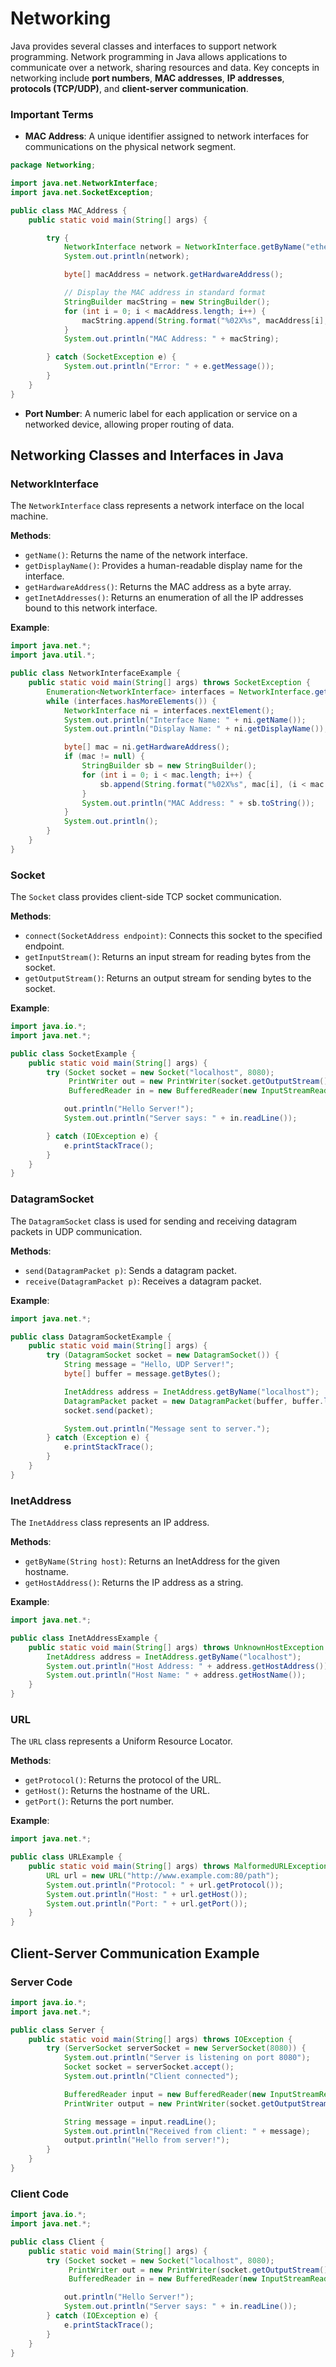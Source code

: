 
# Networking
Java provides several classes and interfaces to support network programming. Network programming in Java allows applications to communicate over a network, sharing resources and data. Key concepts in networking include **port numbers**, **MAC addresses**, **IP addresses**, **protocols (TCP/UDP)**, and **client-server communication**.

### Important Terms
- **MAC Address**: A unique identifier assigned to network interfaces for communications on the physical network segment.
```java
package Networking;

import java.net.NetworkInterface;
import java.net.SocketException;

public class MAC_Address {
    public static void main(String[] args) {

        try {
            NetworkInterface network = NetworkInterface.getByName("ethernet_1"); // network interface name
            System.out.println(network);

            byte[] macAddress = network.getHardwareAddress();

            // Display the MAC address in standard format
            StringBuilder macString = new StringBuilder();
            for (int i = 0; i < macAddress.length; i++) {
                macString.append(String.format("%02X%s", macAddress[i], (i < macAddress.length - 1) ? "-" : ""));
            }
            System.out.println("MAC Address: " + macString);

        } catch (SocketException e) {
            System.out.println("Error: " + e.getMessage());
        }
    }
}

```
- **Port Number**: A numeric label for each application or service on a networked device, allowing proper routing of data.

## Networking Classes and Interfaces in Java

### NetworkInterface
The `NetworkInterface` class represents a network interface on the local machine.

**Methods**:
- `getName()`: Returns the name of the network interface.
- `getDisplayName()`: Provides a human-readable display name for the interface.
- `getHardwareAddress()`: Returns the MAC address as a byte array.
- `getInetAddresses()`: Returns an enumeration of all the IP addresses bound to this network interface.

**Example**:
```java
import java.net.*;
import java.util.*;

public class NetworkInterfaceExample {
    public static void main(String[] args) throws SocketException {
        Enumeration<NetworkInterface> interfaces = NetworkInterface.getNetworkInterfaces();
        while (interfaces.hasMoreElements()) {
            NetworkInterface ni = interfaces.nextElement();
            System.out.println("Interface Name: " + ni.getName());
            System.out.println("Display Name: " + ni.getDisplayName());

            byte[] mac = ni.getHardwareAddress();
            if (mac != null) {
                StringBuilder sb = new StringBuilder();
                for (int i = 0; i < mac.length; i++) {
                    sb.append(String.format("%02X%s", mac[i], (i < mac.length - 1) ? "-" : ""));
                }
                System.out.println("MAC Address: " + sb.toString());
            }
            System.out.println();
        }
    }
}
```

### Socket
The `Socket` class provides client-side TCP socket communication.

**Methods**:
- `connect(SocketAddress endpoint)`: Connects this socket to the specified endpoint.
- `getInputStream()`: Returns an input stream for reading bytes from the socket.
- `getOutputStream()`: Returns an output stream for sending bytes to the socket.

**Example**:
```java
import java.io.*;
import java.net.*;

public class SocketExample {
    public static void main(String[] args) {
        try (Socket socket = new Socket("localhost", 8080);
             PrintWriter out = new PrintWriter(socket.getOutputStream(), true);
             BufferedReader in = new BufferedReader(new InputStreamReader(socket.getInputStream()))) {

            out.println("Hello Server!");
            System.out.println("Server says: " + in.readLine());

        } catch (IOException e) {
            e.printStackTrace();
        }
    }
}
```

### DatagramSocket
The `DatagramSocket` class is used for sending and receiving datagram packets in UDP communication.

**Methods**:
- `send(DatagramPacket p)`: Sends a datagram packet.
- `receive(DatagramPacket p)`: Receives a datagram packet.

**Example**:
```java
import java.net.*;

public class DatagramSocketExample {
    public static void main(String[] args) {
        try (DatagramSocket socket = new DatagramSocket()) {
            String message = "Hello, UDP Server!";
            byte[] buffer = message.getBytes();

            InetAddress address = InetAddress.getByName("localhost");
            DatagramPacket packet = new DatagramPacket(buffer, buffer.length, address, 9876);
            socket.send(packet);

            System.out.println("Message sent to server.");
        } catch (Exception e) {
            e.printStackTrace();
        }
    }
}
```

### InetAddress
The `InetAddress` class represents an IP address.

**Methods**:
- `getByName(String host)`: Returns an InetAddress for the given hostname.
- `getHostAddress()`: Returns the IP address as a string.

**Example**:
```java
import java.net.*;

public class InetAddressExample {
    public static void main(String[] args) throws UnknownHostException {
        InetAddress address = InetAddress.getByName("localhost");
        System.out.println("Host Address: " + address.getHostAddress());
        System.out.println("Host Name: " + address.getHostName());
    }
}
```

### URL
The `URL` class represents a Uniform Resource Locator.

**Methods**:
- `getProtocol()`: Returns the protocol of the URL.
- `getHost()`: Returns the hostname of the URL.
- `getPort()`: Returns the port number.

**Example**:
```java
import java.net.*;

public class URLExample {
    public static void main(String[] args) throws MalformedURLException {
        URL url = new URL("http://www.example.com:80/path");
        System.out.println("Protocol: " + url.getProtocol());
        System.out.println("Host: " + url.getHost());
        System.out.println("Port: " + url.getPort());
    }
}
```

## Client-Server Communication Example

### Server Code
```java
import java.io.*;
import java.net.*;

public class Server {
    public static void main(String[] args) throws IOException {
        try (ServerSocket serverSocket = new ServerSocket(8080)) {
            System.out.println("Server is listening on port 8080");
            Socket socket = serverSocket.accept();
            System.out.println("Client connected");

            BufferedReader input = new BufferedReader(new InputStreamReader(socket.getInputStream()));
            PrintWriter output = new PrintWriter(socket.getOutputStream(), true);

            String message = input.readLine();
            System.out.println("Received from client: " + message);
            output.println("Hello from server!");
        }
    }
}
```

### Client Code
```java
import java.io.*;
import java.net.*;

public class Client {
    public static void main(String[] args) {
        try (Socket socket = new Socket("localhost", 8080);
             PrintWriter out = new PrintWriter(socket.getOutputStream(), true);
             BufferedReader in = new BufferedReader(new InputStreamReader(socket.getInputStream()))) {

            out.println("Hello Server!");
            System.out.println("Server says: " + in.readLine());
        } catch (IOException e) {
            e.printStackTrace();
        }
    }
}
```
